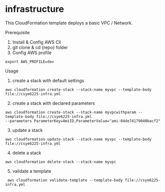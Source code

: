 # infrastructure

This CloudFormation template deploys a basic VPC / Network.

Prerequisite

1. Install & Config AWS Cli
2. git clone & cd {repo} folder
3. Config AWS profile
```
export AWS_PROFILE=dev
```

Usage

1. create a stack with default settings
```
aws cloudformation create-stack --stack-name myvpc --template-body file://csye6225-infra.yml
```

2. create a stack with declared parameters
```
aws cloudformation create-stack --stack-name myvpcwithparam --template-body file://csye6225-infra.yml 
--parameters ParameterKey=AmiID,ParameterValue="ami-04de74179040bacf2"
```

3. update a stack
```
aws cloudformation update-stack --stack-name myvpc --template-body file://csye6225-infra.yml
```

4. delete a stack
```
aws cloudformation delete-stack --stack-name myvpc
```

5. validate a template
```
 aws cloudformation validate-template --template-body file://csye6225-infra.yml
```
